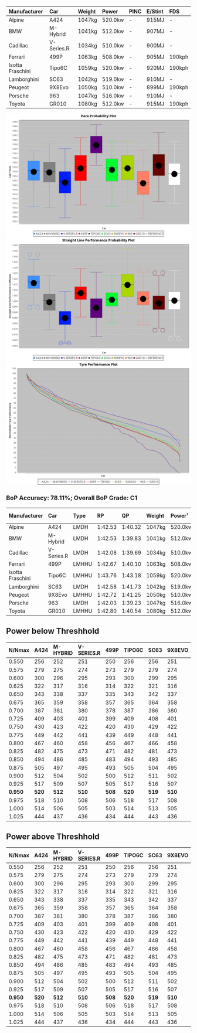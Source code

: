 | Manufacturer     | Car        | Weight | Power   | PINC    | E/Stint | FDS     |
|:-|:-|:-|:-|:-|:-|:-|
| Alpine           | A424       | 1047kg | 520.0kw |    -    | 915MJ   |    -    |
| BMW              | M-Hybrid   | 1041kg | 512.0kw |    -    | 907MJ   |    -    |
| Cadillac         | V-Series.R | 1034kg | 510.0kw |    -    | 900MJ   |    -    |
| Ferrari          | 499P       | 1063kg | 508.0kw |    -    | 905MJ   | 190kph  |
| Isotta Fraschini | Tipo6C     | 1059kg | 520.0kw |    -    | 920MJ   | 190kph  |
| Lamborghini      | SC63       | 1042kg | 519.0kw |    -    | 910MJ   |    -    |
| Peugeot          | 9X8Evo     | 1050kg | 510.0kw |    -    | 899MJ   | 190kph  |
| Porsche          | 963        | 1047kg | 516.0kw |    -    | 910MJ   |    -    |
| Toyota           | GR010      | 1080kg | 512.0kw |    -    | 915MJ   | 190kph  |

![PACECHART](./IMG/CUSTOM.png)
![STRAIGHTLINEPERFORMANCECHART](./IMG/CUSTOM_sp.png)
![TYREPERFORMANCECHART](./IMG/CUSTOM_tw.png)

### BoP Accuracy: 78.11%; Overall BoP Grade: C1
| Manufacturer     | Car        | Type  | RP      | QP      | Weight | Power¹  | Threshhold | PINC    | Power²   | E/Stint | AVG Vmax  | FDS     | RDLC | L/Stint | BOP-Grade | Model Accuracy | Model Points | Match%  | SimDiff |
|:-|:-|:-|:-|:-|:-|:-|:-|:-|:-|:-|:-|:-|:-|:-|:-|:-|:-|:-|:-|
| Alpine           | A424       | LMDH  | 1:42.53 | 1:40.32 | 1047kg | 520.0kw | 210.0kph   |    -    | 520.00kw |  915MJ  | 301.39kph |    -    | 1.00 | 33      | -B1       | 100.00%        | 635          | 85.88%  | ±0.18s  |
| BMW              | M-Hybrid   | LMDH  | 1:42.53 | 1:39.83 | 1041kg | 512.0kw | 210.0kph   |    -    | 512.00kw |  907MJ  | 298.28kph |    -    | 1.01 | 33      | -A2       | 100.00%        | 1696         | 93.96%  | ±0.50s  |
| Cadillac         | V-Series.R | LMDH  | 1:42.08 | 1:39.69 | 1034kg | 510.0kw | 210.0kph   |    -    | 510.00kw |  900MJ  | 295.93kph |    -    | 1.02 | 33      | -C1       | 98.34%         | 1841         | 77.17%  | ±0.54s  |
| Ferrari          | 499P       | LMHHU | 1:42.67 | 1:40.10 | 1063kg | 508.0kw | 210.0kph   |    -    | 508.00kw |  905MJ  | 297.93kph | 190kph  | 1.03 | 33      | ~A1       | 100.00%        | 1773         | 99.91%  | ±0.25s  |
| Isotta Fraschini | Tipo6C     | LMHHU | 1:43.76 | 1:43.18 | 1059kg | 520.0kw | 210.0kph   |    -    | 520.00kw |  920MJ  | 297.57kph | 190kph  | 1.04 | 33      | +Ω2       | 100.00%        | 66           | -1.99%  | ±0.01s  |
| Lamborghini      | SC63       | LMDH  | 1:42.58 | 1:41.73 | 1042kg | 519.0kw | 210.0kph   |    -    | 519.00kw |  910MJ  | 299.37kph |    -    | 1.04 | 33      | ~A1       | 100.00%        | 504          | 98.96%  | ±0.48s  |
| Peugeot          | 9X8Evo     | LMHHU | 1:42.72 | 1:41.25 | 1050kg | 510.0kw | 210.0kph   |    -    | 510.00kw |  899MJ  | 299.94kph | 190kph  | 1.00 | 33      | +C1       | 100.00%        | 249          | 75.89%  | #       |
| Porsche          | 963        | LMDH  | 1:42.03 | 1:39.23 | 1047kg | 516.0kw | 210.0kph   |    -    | 516.00kw |  910MJ  | 298.82kph |    -    | 1.01 | 33      | -C2       | 99.96%         | 4880         | 73.17%  | ±0.35s  |
| Toyota           | GR010      | LMHHU | 1:42.80 | 1:40.54 | 1080kg | 512.0kw | 210.0kph   |    -    | 512.00kw |  915MJ  | 296.01kph | 190kph  | 1.01 | 33      | ~A1       | 99.96%         | 2429         | 100.00% | ±0.53s  |

## Power below Threshhold
| N/Nmax    | A424    | M-HYBRID | V-SERIES.R | 499P    | TIPO6C  | SC63    | 9X8EVO  | 963     | GR010   |
|:-|:-|:-|:-|:-|:-|:-|:-|:-|:-|
|  0.550    |  256    |  252     |  251       |  250    |  256    |  256    |  251    |  254    |  252    |
|  0.575    |  279    |  275     |  274       |  273    |  279    |  279    |  274    |  277    |  275    |
|  0.600    |  300    |  296     |  295       |  293    |  300    |  299    |  295    |  298    |  296    |
|  0.625    |  322    |  317     |  316       |  314    |  322    |  321    |  316    |  319    |  317    |
|  0.650    |  343    |  338     |  337       |  335    |  343    |  342    |  337    |  340    |  338    |
|  0.675    |  365    |  359     |  358       |  357    |  365    |  364    |  358    |  362    |  359    |
|  0.700    |  387    |  381     |  380       |  378    |  387    |  386    |  380    |  384    |  381    |
|  0.725    |  409    |  403     |  401       |  399    |  409    |  408    |  401    |  406    |  403    |
|  0.750    |  430    |  423     |  422       |  420    |  430    |  429    |  422    |  427    |  423    |
|  0.775    |  449    |  442     |  441       |  439    |  449    |  448    |  441    |  446    |  442    |
|  0.800    |  467    |  460     |  458       |  456    |  467    |  466    |  458    |  463    |  460    |
|  0.825    |  482    |  475     |  473       |  471    |  482    |  481    |  473    |  478    |  475    |
|  0.850    |  494    |  486     |  485       |  483    |  494    |  493    |  485    |  490    |  486    |
|  0.875    |  505    |  497     |  495       |  493    |  505    |  504    |  495    |  501    |  497    |
|  0.900    |  512    |  504     |  502       |  500    |  512    |  511    |  502    |  508    |  504    |
|  0.925    |  517    |  509     |  507       |  505    |  517    |  516    |  507    |  513    |  509    |
| **0.950** | **520** | **512**  | **510**    | **508** | **520** | **519** | **510** | **516** | **512** |
|  0.975    |  518    |  510     |  508       |  506    |  518    |  517    |  508    |  514    |  510    |
|  1.000    |  514    |  506     |  505       |  503    |  514    |  513    |  505    |  510    |  506    |
|  1.025    |  444    |  437     |  436       |  434    |  444    |  443    |  436    |  441    |  437    |

## Power above Threshhold
| N/Nmax    | A424    | M-HYBRID | V-SERIES.R | 499P    | TIPO6C  | SC63    | 9X8EVO  | 963     | GR010   |
|:-|:-|:-|:-|:-|:-|:-|:-|:-|:-|
|  0.550    |  256    |  252     |  251       |  250    |  256    |  256    |  251    |  254    |  252    |
|  0.575    |  279    |  275     |  274       |  273    |  279    |  279    |  274    |  277    |  275    |
|  0.600    |  300    |  296     |  295       |  293    |  300    |  299    |  295    |  298    |  296    |
|  0.625    |  322    |  317     |  316       |  314    |  322    |  321    |  316    |  319    |  317    |
|  0.650    |  343    |  338     |  337       |  335    |  343    |  342    |  337    |  340    |  338    |
|  0.675    |  365    |  359     |  358       |  357    |  365    |  364    |  358    |  362    |  359    |
|  0.700    |  387    |  381     |  380       |  378    |  387    |  386    |  380    |  384    |  381    |
|  0.725    |  409    |  403     |  401       |  399    |  409    |  408    |  401    |  406    |  403    |
|  0.750    |  430    |  423     |  422       |  420    |  430    |  429    |  422    |  427    |  423    |
|  0.775    |  449    |  442     |  441       |  439    |  449    |  448    |  441    |  446    |  442    |
|  0.800    |  467    |  460     |  458       |  456    |  467    |  466    |  458    |  463    |  460    |
|  0.825    |  482    |  475     |  473       |  471    |  482    |  481    |  473    |  478    |  475    |
|  0.850    |  494    |  486     |  485       |  483    |  494    |  493    |  485    |  490    |  486    |
|  0.875    |  505    |  497     |  495       |  493    |  505    |  504    |  495    |  501    |  497    |
|  0.900    |  512    |  504     |  502       |  500    |  512    |  511    |  502    |  508    |  504    |
|  0.925    |  517    |  509     |  507       |  505    |  517    |  516    |  507    |  513    |  509    |
| **0.950** | **520** | **512**  | **510**    | **508** | **520** | **519** | **510** | **516** | **512** |
|  0.975    |  518    |  510     |  508       |  506    |  518    |  517    |  508    |  514    |  510    |
|  1.000    |  514    |  506     |  505       |  503    |  514    |  513    |  505    |  510    |  506    |
|  1.025    |  444    |  437     |  436       |  434    |  444    |  443    |  436    |  441    |  437    |
